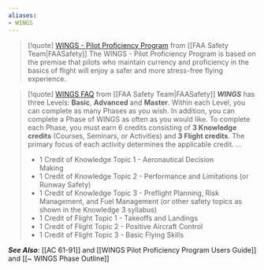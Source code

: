 ```yaml
---
aliases:
- WINGS
---
```

> [!quote] [WINGS - Pilot Proficiency Program](https://www.faasafety.gov/wings/pub/learn_more.aspx) from [[FAA Safety Team|FAASafety]]
> The WINGS - Pilot Proficiency Program is based on the premise that pilots who maintain currency and proficiency in the basics of flight will enjoy a safer and more stress-free flying experience.

> [!quote] [WINGS FAQ](https://www.faasafety.gov/OnlineHelp/Default.aspx?page=/WINGS/pub/default.aspx) from [[FAA Safety Team|FAASafety]]
> _**WINGS**_ has three Levels: **Basic**, **Advanced** and **Master**. Within each Level, you can complete as many Phases as you wish. In addition, you can complete a Phase of WINGS as often as you would like. To complete each Phase, you must earn 6 credits consisting of **3 Knowledge credits** (Courses, Seminars, or Activities) and **3 Flight credits**. The primary focus of each activity determines the applicable credit.
> ...
> - 1 Credit of Knowledge Topic 1 - Aeronautical Decision Making                   
> - 1 Credit of Knowledge Topic 2 - Performance and Limitations (or Runway Safety) 
> - 1 Credit of Knowledge Topic 3 - Preflight Planning, Risk Management, and Fuel Management (or other safety topics as shown in the Knowledge 3 syllabus) 
> - 1 Credit of Flight Topic 1 - Takeoffs and Landings 
> - 1 Credit of Flight Topic 2 - Positive Aircraft Control 
> - 1 Credit of Flight Topic 3 - Basic Flying Skills

***See Also***: [[AC 61-91]] and [[WINGS Pilot Proficiency Program Users Guide]] and [[~ WINGS Phase Outline]]